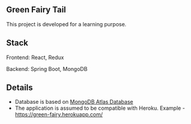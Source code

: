 ## Green Fairy Tail
This project is developed for a learning purpose. 

## Stack

Frontend: React, Redux

Backend: Spring Boot, MongoDB

## Details

- Database is based on [MongoDB Atlas Database](https://www.mongodb.com/)
- The application is assumed to be compatible with Heroku. Example - https://green-fairy.herokuapp.com/
